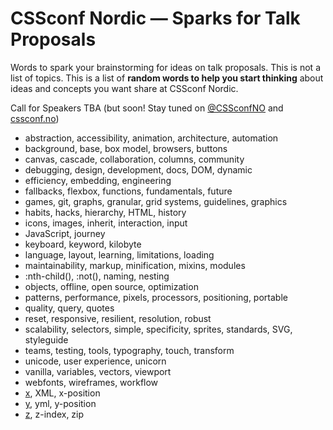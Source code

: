 # CSSconf Nordic — Sparks for Talk Proposals

Words to spark your brainstorming for ideas on talk proposals. This is not a list of topics. This is a list of **random words to help you start thinking** about ideas and concepts you want share at CSSconf Nordic.

Call for Speakers TBA (but soon! Stay tuned on [@CSSconfNO](https://twitter.com/cssconfno) and [cssconf.no](http://cssconf.no/))

* abstraction, accessibility, animation, architecture, automation
* background, base, box model, browsers, buttons
* canvas, cascade, collaboration, columns, community
* debugging, design, development, docs, DOM, dynamic
* efficiency, embedding, engineering
* fallbacks, flexbox, functions, fundamentals, future
* games, git, graphs, granular, grid systems, guidelines, graphics
* habits, hacks, hierarchy, HTML, history
* icons, images, inherit, interaction, input
* JavaScript, journey
* keyboard, keyword, kilobyte
* language, layout, learning, limitations, loading
* maintainability, markup, minification, mixins, modules
* :nth-child(), :not(), naming, nesting
* objects, offline, open source, optimization
* patterns, performance, pixels, processors, positioning, portable
* quality, query, quotes
* reset, responsive, resilient, resolution, robust
* scalability, selectors, simple, specificity, sprites, standards, SVG, styleguide
* teams, testing, tools, typography, touch, transform
* unicode, user experience, unicorn
* vanilla, variables, vectors, viewport
* webfonts, wireframes, workflow
* [x](https://developer.mozilla.org/en-US/docs/Web/SVG/Attribute/x), XML, x-position
* [y](https://developer.mozilla.org/en-US/docs/Web/SVG/Attribute/y), yml, y-position
* [z](https://developer.mozilla.org/en-US/docs/Web/SVG/Attribute/z), z-index, zip
